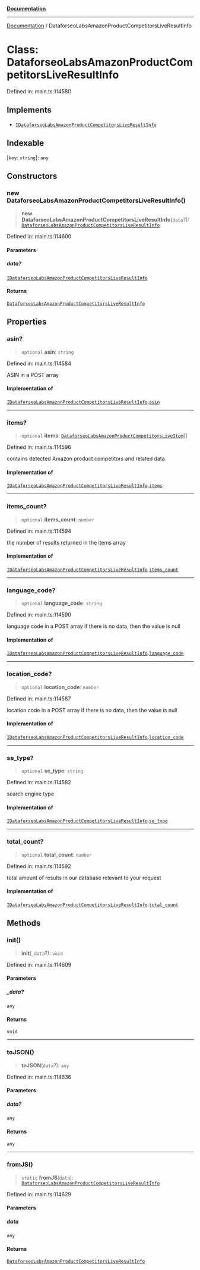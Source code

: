 [**Documentation**](../README.md)

***

[Documentation](../README.md) / DataforseoLabsAmazonProductCompetitorsLiveResultInfo

# Class: DataforseoLabsAmazonProductCompetitorsLiveResultInfo

Defined in: main.ts:114580

## Implements

- [`IDataforseoLabsAmazonProductCompetitorsLiveResultInfo`](../interfaces/IDataforseoLabsAmazonProductCompetitorsLiveResultInfo.md)

## Indexable

\[`key`: `string`\]: `any`

## Constructors

### new DataforseoLabsAmazonProductCompetitorsLiveResultInfo()

> **new DataforseoLabsAmazonProductCompetitorsLiveResultInfo**(`data`?): [`DataforseoLabsAmazonProductCompetitorsLiveResultInfo`](DataforseoLabsAmazonProductCompetitorsLiveResultInfo.md)

Defined in: main.ts:114600

#### Parameters

##### data?

[`IDataforseoLabsAmazonProductCompetitorsLiveResultInfo`](../interfaces/IDataforseoLabsAmazonProductCompetitorsLiveResultInfo.md)

#### Returns

[`DataforseoLabsAmazonProductCompetitorsLiveResultInfo`](DataforseoLabsAmazonProductCompetitorsLiveResultInfo.md)

## Properties

### asin?

> `optional` **asin**: `string`

Defined in: main.ts:114584

ASIN in a POST array

#### Implementation of

[`IDataforseoLabsAmazonProductCompetitorsLiveResultInfo`](../interfaces/IDataforseoLabsAmazonProductCompetitorsLiveResultInfo.md).[`asin`](../interfaces/IDataforseoLabsAmazonProductCompetitorsLiveResultInfo.md#asin)

***

### items?

> `optional` **items**: [`DataforseoLabsAmazonProductCompetitorsLiveItem`](DataforseoLabsAmazonProductCompetitorsLiveItem.md)[]

Defined in: main.ts:114596

contains detected Amazon product competitors and related data

#### Implementation of

[`IDataforseoLabsAmazonProductCompetitorsLiveResultInfo`](../interfaces/IDataforseoLabsAmazonProductCompetitorsLiveResultInfo.md).[`items`](../interfaces/IDataforseoLabsAmazonProductCompetitorsLiveResultInfo.md#items)

***

### items\_count?

> `optional` **items\_count**: `number`

Defined in: main.ts:114594

the number of results returned in the items array

#### Implementation of

[`IDataforseoLabsAmazonProductCompetitorsLiveResultInfo`](../interfaces/IDataforseoLabsAmazonProductCompetitorsLiveResultInfo.md).[`items_count`](../interfaces/IDataforseoLabsAmazonProductCompetitorsLiveResultInfo.md#items_count)

***

### language\_code?

> `optional` **language\_code**: `string`

Defined in: main.ts:114590

language code in a POST array
if there is no data, then the value is null

#### Implementation of

[`IDataforseoLabsAmazonProductCompetitorsLiveResultInfo`](../interfaces/IDataforseoLabsAmazonProductCompetitorsLiveResultInfo.md).[`language_code`](../interfaces/IDataforseoLabsAmazonProductCompetitorsLiveResultInfo.md#language_code)

***

### location\_code?

> `optional` **location\_code**: `number`

Defined in: main.ts:114587

location code in a POST array
if there is no data, then the value is null

#### Implementation of

[`IDataforseoLabsAmazonProductCompetitorsLiveResultInfo`](../interfaces/IDataforseoLabsAmazonProductCompetitorsLiveResultInfo.md).[`location_code`](../interfaces/IDataforseoLabsAmazonProductCompetitorsLiveResultInfo.md#location_code)

***

### se\_type?

> `optional` **se\_type**: `string`

Defined in: main.ts:114582

search engine type

#### Implementation of

[`IDataforseoLabsAmazonProductCompetitorsLiveResultInfo`](../interfaces/IDataforseoLabsAmazonProductCompetitorsLiveResultInfo.md).[`se_type`](../interfaces/IDataforseoLabsAmazonProductCompetitorsLiveResultInfo.md#se_type)

***

### total\_count?

> `optional` **total\_count**: `number`

Defined in: main.ts:114592

total amount of results in our database relevant to your request

#### Implementation of

[`IDataforseoLabsAmazonProductCompetitorsLiveResultInfo`](../interfaces/IDataforseoLabsAmazonProductCompetitorsLiveResultInfo.md).[`total_count`](../interfaces/IDataforseoLabsAmazonProductCompetitorsLiveResultInfo.md#total_count)

## Methods

### init()

> **init**(`_data`?): `void`

Defined in: main.ts:114609

#### Parameters

##### \_data?

`any`

#### Returns

`void`

***

### toJSON()

> **toJSON**(`data`?): `any`

Defined in: main.ts:114636

#### Parameters

##### data?

`any`

#### Returns

`any`

***

### fromJS()

> `static` **fromJS**(`data`): [`DataforseoLabsAmazonProductCompetitorsLiveResultInfo`](DataforseoLabsAmazonProductCompetitorsLiveResultInfo.md)

Defined in: main.ts:114629

#### Parameters

##### data

`any`

#### Returns

[`DataforseoLabsAmazonProductCompetitorsLiveResultInfo`](DataforseoLabsAmazonProductCompetitorsLiveResultInfo.md)
